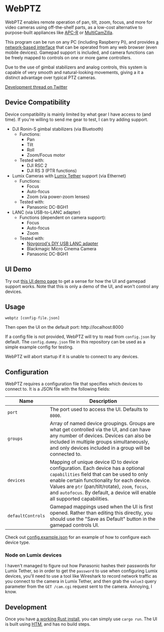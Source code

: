 # WebPTZ

WebPTZ enables remote operation of pan, tilt, zoom, focus, and more for video cameras using off-the-shelf parts, as a low-cost alternative to purpose-built appliances like [APC-R](https://www.middlethings.co/) or [MultiCamZilla](multicamzilla.com).

This program can be run on any PC (including Raspberry Pi), and provides [a network-based interface](#UI-Demo) that can be operated from any web browser (even mobile devices).
Gamepad support is included, and camera functions can be freely mapped to controls on one or more game controllers.

Due to the use of gimbal stabilizers and analog controls, this system is capable of very smooth and natural-looking movements, giving a it a distinct advantage over typical PTZ cameras.

[Development thread on Twitter](https://twitter.com/gramofdata/status/1838162802067808424)


## Device Compatibility

Device compatibility is mainly limited by what gear I have access to (and time). If you're willing to send me gear to test, I can try adding support.

- DJI Ronin-S gimbal stabilizers (via Bluetooth)
  - Functions:
    - Pan
    - Tilt
    - Roll
    - Zoom/Focus motor
  - Tested with:
    - DJI RSC 2
    - DJI RS 3 (PTR functions)
- Lumix Cameras with [Lumix Tether](https://av.jpn.support.panasonic.com/support/global/cs/soft/download/d_lumixtether.html) support (via Ethernet)
  - Functions:
    - Focus
    - Auto-focus
    - Zoom (via power-zoom lenses)
  - Tested with:
    -  Panasonic DC-BGH1
- LANC (via USB-to-LANC adapter)
  - Functions (dependent on camera support):
    - Focus
    - Auto-focus
    - Zoom
  - Tested with:
    - [Novgorod's DIY USB LANC adapter](https://github.com/Novgorod/LANC-USB-GUI)
    - Blackmagic Micro Cinema Camera
    - Panasonic DC-BGH1


## UI Demo

Try out [this UI demo page](https://rawcdn.githack.com/data-enabler/webptz/master/http/index.html?mock) to get a sense for how the UI and gamepad support works.
Note that this is only a demo of the UI, and won't control any devices.

## Usage

```
webptz [config-file.json]
```
Then open the UI on the default port: http://localhost:8000

If a config file is not provided, WebPTZ will try to read from `config.json` by default.
The `config.dummy.json` file in this repository can be used as a simple example config for testing.

WebPTZ will abort startup if it is unable to connect to any devices.

## Configuration

WebPTZ requires a configuration file that specifies which devices to connect to. It is a JSON file with the following fields:

| Name | Description |
| ---- | ----------- |
| `port` | The port used to access the UI. Defaults to `8000`. |
| `groups` | Array of named device groupings. Groups are what get controlled via the UI, and can have any number of devices. Devices can also be included in multiple groups simultaneously, and only devices included in a group will be connected to. |
| `devices` | Mapping of unique device ID to device configuration. Each device has a optional `capabilities` field that can be used to only enable certain functionality for each device. Values are `ptr` (pan/tilt/rotate), `zoom`, `focus`, and `autofocus`. By default, a device will enable all supported capabilities. |
| `defaultControls` | Gamepad mappings used when the UI is first opened. Rather than editing this directly, you should use the "Save as Default" button in the gamepad controls UI. |

Check out [config.example.json](config.example.json) for an example of how to configure each device type.

### Node on Lumix devices

I haven't managed to figure out how Panasonic hashes their passwords for Lumix Tether, so in order to get the `password` to use when configuring Lumix devices, you'll need to use a tool like Wireshark to record network traffic as you connect to the camera in Lumix Tether, and then grab the `value3` query parameter from the `GET /cam.cgi` request sent to the camera. Annoying, I know.

## Development

Once you have [a working Rust install](https://www.rust-lang.org/learn/get-started), you can simply use `cargo run`.
The UI is built using [HTM](https://github.com/developit/htm), and has no build steps.
